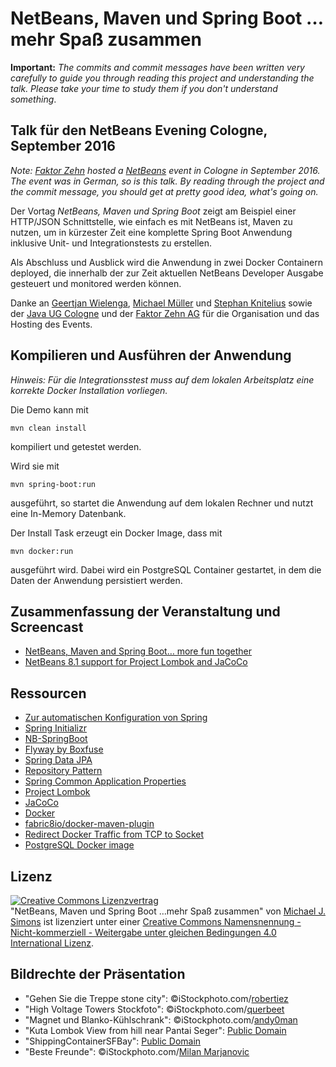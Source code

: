 # NetBeans, Maven und Spring Boot …mehr Spaß zusammen

**Important:** _The commits and commit messages have been written very carefully to guide you through reading this project and understanding the talk. Please take your time to study them if you don't understand something_.

## Talk für den NetBeans Evening Cologne, September 2016

_Note: [Faktor Zehn](https://www.faktorzehn.de/de/ueber-faktor-zehn/veranstaltungen/veranstaltungen-detailseite/netbeans-evening-in-koeln.html?cHash=9e9355b5b02d89a2cfa4f0998ebe0547) hosted a [NetBeans](https://netbeans.org) event in Cologne in September 2016. The event was in German, so is this talk. By reading through the project and the commit message, you should get at pretty good idea, what's going on._

Der Vortag _NetBeans, Maven und Spring Boot_ zeigt am Beispiel einer HTTP/JSON Schnittstelle, wie einfach es mit NetBeans ist, Maven zu nutzen, um in kürzester Zeit eine komplette Spring Boot Anwendung inklusive Unit- und Integrationstests zu erstellen. 

Als Abschluss und Ausblick wird die Anwendung in zwei Docker Containern deployed, die innerhalb der zur Zeit aktuellen NetBeans Developer Ausgabe gesteuert und monitored werden können.

Danke an [Geertjan Wielenga](https://twitter.com/GeertjanW), [Michael Müller](https://twitter.com/muellermi) und [Stephan Knitelius](https://twitter.com/sknitelius) sowie der [Java UG Cologne](https://twitter.com/jugcologne) und der [Faktor Zehn AG](https://twitter.com/FaktorZehnAG) für die Organisation und das Hosting des Events.

## Kompilieren und Ausführen der Anwendung

_Hinweis: Für die Integrationsstest muss auf dem lokalen Arbeitsplatz eine korrekte Docker Installation vorliegen._

Die Demo kann mit 

```
mvn clean install

```

kompiliert und getestet werden.

Wird sie mit 

```
mvn spring-boot:run
```

ausgeführt, so startet die Anwendung auf dem lokalen Rechner und nutzt eine In-Memory Datenbank.

Der Install Task erzeugt ein Docker Image, dass mit 

```
mvn docker:run
```

ausgeführt wird. Dabei wird ein PostgreSQL Container gestartet, in dem die Daten der Anwendung persistiert werden.

## Zusammenfassung der Veranstaltung und Screencast

* [NetBeans, Maven and Spring Boot… more fun together](http://info.michael-simons.eu/2016/09/10/netbeans-maven-and-spring-boot-more-fun-together/)
* [NetBeans 8.1 support for Project Lombok and JaCoCo](https://youtu.be/zmMtmpavL4I)

## Ressourcen

* [Zur automatischen Konfiguration von Spring](https://github.com/michael-simons/springio2016)
* [Spring Initializr](http://start.spring.io)
* [NB-SpringBoot](https://github.com/AlexFalappa/nb-springboot)
* [Flyway by Boxfuse](https://flywaydb.org)
* [Spring Data JPA](http://projects.spring.io/spring-data-jpa/)
* [Repository Pattern](http://martinfowler.com/eaaCatalog/repository.html)
* [Spring Common Application Properties](http://docs.spring.io/spring-boot/docs/current/reference/html/common-application-properties.html)
* [Project Lombok](http://www.eclemma.org/jacoco/)
* [JaCoCo](http://www.eclemma.org/jacoco/)
* [Docker](https://www.docker.com)
* [fabric8io/docker-maven-plugin](https://github.com/fabric8io/docker-maven-plugin)
* [Redirect Docker Traffic from TCP to Socket](https://gist.github.com/michael-simons/4bb090aa77802f1732c2d5200f9880a4)
* [PostgreSQL Docker image](https://hub.docker.com/_/postgres/)

## Lizenz

<a rel="license" href="http://creativecommons.org/licenses/by-nc-sa/4.0/"><img alt="Creative Commons Lizenzvertrag" style="border-width:0" src="https://i.creativecommons.org/l/by-nc-sa/4.0/88x31.png" /></a><br /><span xmlns:dct="http://purl.org/dc/terms/" property="dct:title">"NetBeans, Maven und Spring Boot …mehr Spaß zusammen"</span> von <a xmlns:cc="http://creativecommons.org/ns#" href="https://github.com/michael-simons/springio2016" property="cc:attributionName" rel="cc:attributionURL">Michael J. Simons</a> ist lizenziert unter einer <a rel="license" href="http://creativecommons.org/licenses/by-nc-sa/4.0/">Creative Commons Namensnennung - Nicht-kommerziell - Weitergabe unter gleichen Bedingungen 4.0 International Lizenz</a>.

## Bildrechte der Präsentation

* "Gehen Sie die Treppe stone city": ©iStockphoto.com/[robertiez](http://www.istockphoto.com/de/portfolio/robertiez)
* "High Voltage Towers Stockfoto": ©iStockphoto.com/[querbeet](http://www.istockphoto.com/de/portfolio/querbeet)
* "Magnet und Blanko-Kühlschrank": ©iStockphoto.com/[andy0man](http://www.istockphoto.com/de/portfolio/andy0man)
* "Kuta Lombok View from hill near Pantai Seger": [Public Domain](https://commons.wikimedia.org/wiki/File:Kuta_Lombok_View_from_hill_near_Pantai_Seger.JPG)
* "ShippingContainerSFBay": [Public Domain](https://commons.wikimedia.org/wiki/File:ShippingContainerSFBay.jpg)
* "Beste Freunde": ©iStockphoto.com/[Milan Marjanovic](http://www.istockphoto.com/de/portfolio/supersizer)